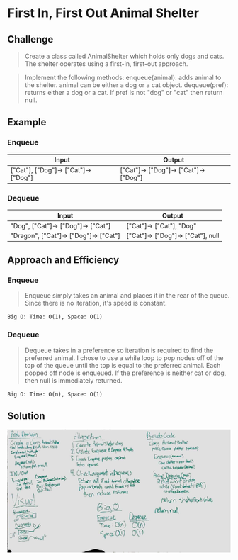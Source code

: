 # First In, First Out Animal Shelter

## Challenge
> Create a class called AnimalShelter which holds only dogs and cats. The shelter operates using a first-in, 
	first-out approach.

>Implement the following methods:
		enqueue(animal): adds animal to the shelter. animal can be either a dog or a cat object.
		dequeue(pref): returns either a dog or a cat. If pref is not "dog" or "cat" then return null.

## Example
### Enqueue
|Input|Output|
|-----|-------|
| ["Cat"], ["Dog"]-> ["Cat"]-> ["Dog"] | ["Cat"]-> ["Dog"]-> ["Cat"]-> ["Dog"] |

### Dequeue
|Input|Output|
|-----|-------|
| "Dog", ["Cat"]-> ["Dog"]-> ["Cat"] | ["Cat"]-> ["Cat"], "Dog" |
| "Dragon", ["Cat"]-> ["Dog"]-> ["Cat"] | ["Cat"]-> ["Dog"]-> ["Cat"], null |

## Approach and Efficiency
### Enqueue
> Enqueue simply takes an animal and places it in the rear of the queue. Since there is no iteration, it's speed is constant.
```
Big O: Time: O(1), Space: O(1)
```

### Dequeue
> Dequeue takes in a preference so iteration is required to find the preferred animal. I chose to use a while loop to 
	pop nodes off of the top of the queue until the top is equal to the preferred animal. Each popped off node is enqueued.
    If the preference is neither cat or dog, then null is immediately returned. 
```
Big O: Time: O(n), Space: O(1)
```

## Solution
![alt text](https://github.com/CClemensJr/data-structures-and-algorithms/blob/master/assets/fifoAnimalShelter.JPG "Queue with Stacks")
